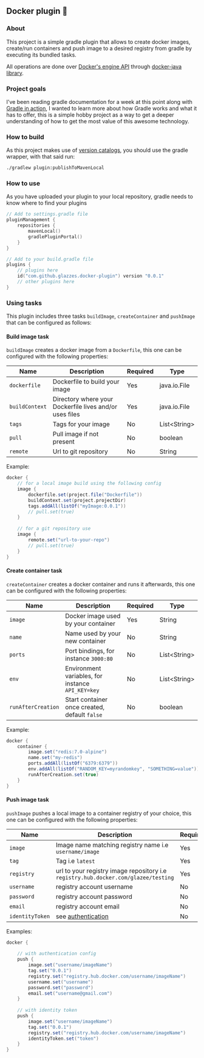 ## Docker plugin 🐘

### About
This project is a simple gradle plugin that allows to 
create docker images, create/run containers and push image to a
desired registry from gradle by executing its bundled tasks.

All operations are done over 
[Docker's engine API](https://docs.docker.com/engine/api/v1.42/)
through [docker-java library](https://github.com/docker-java/docker-java).

### Project goals
I've been reading gradle documentation for a week at this point along
with [Gradle in action](https://www.google.com/search?q=gradle+in+action),
I wanted to learn more about how Gradle works and what it has to offer,
this is a simple hobby project as a way to get a deeper understanding of
how to get the most value of this awesome technology.

### How to build 
As this project makes use of [version catalogs](https://docs.gradle.org/current/userguide/platforms.html#sec:sharing-catalogs), you should
use the gradle wrapper, with that said run:
```bash
./gradlew plugin:publishToMavenLocal
```

### How to use
As you have uploaded your plugin to your local 
repository, gradle needs to know where to find your
plugins
```kotlin
// Add to settings.gradle file
pluginManagement {
    repositories {
        mavenLocal()
        gradlePluginPortal()
    }
}

// Add to your build.gradle file
plugins {
    // plugins here
    id("com.github.glazzes.docker-plugin") version "0.0.1"
    // other plugins here
}
```

### Using tasks
This plugin includes three tasks `buildImage`, `createContainer` and 
`pushImage` that can be configured as follows:

#### Build image task
`buildImage` creates a docker image from a `Dockerfile`, this one can be
configured with the following properties:

| Name           | Description                                             | Required | Type          |
|----------------|---------------------------------------------------------|----------|---------------|
| `dockerfile`   | Dockerfile to build your image                          | Yes      | java.io.File  |
| `buildContext` | Directory where your Dockerfile lives and/or uses files | Yes      | java.io.File  |
| `tags`         | Tags for your image                                     | No       | List\<String> |
| `pull`         | Pull image if not present                               | No       | boolean       |
| `remote`       | Url to git repository                                   | No       | String        |

Example:
```groovy
docker {
    // for a local image build using the following config
    image {
        dockerfile.set(project.file("Dockerfile"))
        buildContext.set(project.projectDir)
        tags.addAll(listOf("myImage:0.0.1"))
        // pull.set(true)
    }
    
    // for a git repository use
    image {
        remote.set("url-to-your-repo")
        // pull.set(true)
    }
}
```

#### Create container task
`createContainer` creates a docker container and runs it afterwards, this one
can be configured with the following properties:

| Name               | Description                                       | Required | Type          |
|--------------------|---------------------------------------------------|----------|---------------|
| `image`            | Docker image used by your container               | Yes      | String        |
| `name`             | Name used by your new container                   | No       | String        |
| `ports`            | Port bindings, for instance `3000:80`             | No       | List\<String> |
| `env`              | Environment variables, for instance `API_KEY=key` | No       | List\<String> |
| `runAfterCreation` | Start container once created, default `false`     | No       | boolean       |

Example:
```groovy
docker {
    container {
        image.set("redis:7.0-alpine")
        name.set("my-redis")
        ports.addAll(listOf("6379:6379"))
        env.addAll(listOf("RANDOM_KEY=myrandomkey", "SOMETHING=value"))
        runAfterCreation.set(true)
    }
}
```

#### Push image task
`pushImage` pushes a local image to a container registry of your choice,
this one can be configured with the following properties:

| Name            | Description                                                                            | Required | Type   |
|-----------------|----------------------------------------------------------------------------------------|----------|--------|
| `image`         | Image name matching registry name i.e `username/image`                                 | Yes      | String |
| `tag`           | Tag i.e `latest`                                                                       | Yes      | String |
| `registry`      | url to your registry image repository i.e `registry.hub.docker.com/glazee/testing`     | Yes      | String |
| `username`      | registry account username                                                              | No       | String |
| `password`      | registry account password                                                              | No       | String |
| `email`         | registry account email                                                                 | No       | String |
| `identityToken` | see [authentication](https://docs.docker.com/engine/api/v1.42/#section/Authentication) | No       | String |
Examples:
```groovy
docker {
    
    // with authentication config
    push {
        image.set("username/imageName")
        tag.set("0.0.1")
        registry.set("registry.hub.docker.com/username/imageName")
        username.set("username")
        password.set("password")
        email.set("username@gmail.com")
    }
    
    // with identity token
    push {
        image.set("username/imageName")
        tag.set("0.0.1")
        registry.set("registry.hub.docker.com/username/imageName")
        identityToken.set("token")
    }
}
```

